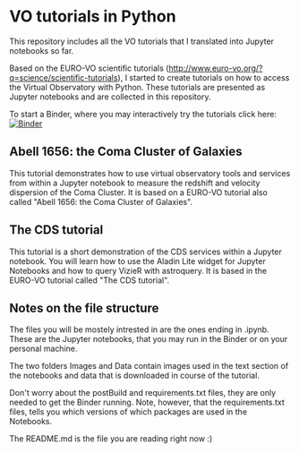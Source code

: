 # VO tutorials in Python

This repository includes all the VO tutorials that I translated into Jupyter notebooks so far.

Based on the EURO-VO scientific tutorials (http://www.euro-vo.org/?q=science/scientific-tutorials), I started to create tutorials on how to access the Virtual Observatory with Python. These tutorials are presented as Jupyter notebooks and are collected in this repository.

To start a Binder, where you may interactively try the tutorials click here: [![Binder](https://mybinder.org/badge_logo.svg)](https://mybinder.org/v2/gh/kathl/VOtutorials_with_Python/master)


## Abell 1656: the Coma Cluster of Galaxies
This tutorial demonstrates how to use virtual observatory tools and services from within a Jupyter notebook to measure the redshift and velocity dispersion of the Coma Cluster. It is based on a EURO-VO tutorial also called "Abell 1656: the Coma Cluster of Galaxies".

## The CDS tutorial
This tutorial is a short demonstration of the CDS services within a Jupyter notebook. You will learn how to use the Aladin Lite widget for Jupyter Notebooks and how to query VizieR with astroquery. It is based in the EURO-VO tutorial called "The CDS tutorial". 

## Notes on the file structure
The files you will be mostely intrested in are the ones ending in .ipynb. These are the Jupyter notebooks, that you may run in the Binder or on your personal machine. 

The two folders Images and Data contain images used in the text section of the notebooks and data that is downloaded in course of the tutorial. 

Don't worry about the postBuild and requirements.txt files, they are only needed to get the Binder running. Note, however, that the requirements.txt files, tells you which versions of which packages are used in the Notebooks.

The README.md is the file you are reading right now :)
